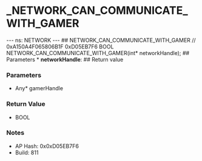 # _NETWORK_CAN_COMMUNICATE_WITH_GAMER

--- ns: NETWORK --- ## NETWORK_CAN_COMMUNICATE_WITH_GAMER  // 0xA150A4F065806B1F 0xD05EB7F6 BOOL NETWORK_CAN_COMMUNICATE_WITH_GAMER(int* networkHandle);   ## Parameters * **networkHandle**:  ## Return value

### Parameters
* Any* gamerHandle

### Return Value
* BOOL

### Notes
* AP Hash: 0x0xD05EB7F6
* Build: 811

